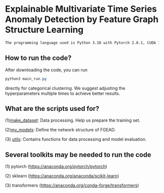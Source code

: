 # Explainable Multivariate Time Series Anomaly Detection by Feature Graph Structure Learning

```diff
The programming language used is Python 3.10 with Pytorch 2.0.1, CUDA 11.7, and PyTorch Geometric Library 1.5.0.
```



## How to run the code?

After downloading the code, you can run

```powershell
python3 main_run.py
```

directly for categorical clustering.  We suggest adjusting the hyperparameters multiple times to achieve better results.



## What are the scripts used for?

(1)[make_dataset](https://github.com/kcisgroup/Categorical-BERT/tree/main/make_dataset): Data processing. Help us prepare the training set.

(2)[my_models](https://github.com/kcisgroup/Categorical-BERT/tree/main/my_models): Define the network structure of FGEAD.

(3) [utils](https://github.com/kcisgroup/Categorical-BERT/tree/main/utils): Contains functions for data processing and model evaluation.





## Several toolkits may be needed to run the code

(1) pytorch (https://anaconda.org/pytorch/pytorch)

(2) sklearn (https://anaconda.org/anaconda/scikit-learn)

(3) transformers (https://anaconda.org/conda-forge/transformers)





